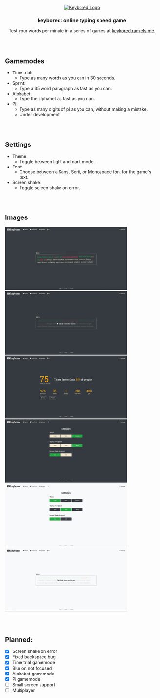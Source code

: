 <p align="center"><a href="https://keybored.ramiels.me/" target="_blank" rel="noreferrer noopener"><img width="150" alt="Keybored Logo" src="https://media.discordapp.net/attachments/590667063165583409/1129618207641190410/key.png?width=702&height=702"></a></p>


<h3 align="center"> keybored: online typing speed game</h3>
<p align="center">Test your words per minute in a series of games at <a href="https://keybored.ramiels.me/">keybored.ramiels.me</a>.</p>





<br/><br/>
## Gamemodes

- Time trial:
  - Type as many words as you can in 30 seconds.
- Sprint:
  - Type a 35 word paragraph as fast as you can.
- Alphabet:
    - Type the alphabet as fast as you can.
- Pi:
    - Type as many digits of pi as you can, without making a mistake.
    - Under development.

<br/><br/>
## Settings

- Theme:
    - Toggle between light and dark mode.
- Font:
    - Choose between a Sans, Serif, or Monospace font for the game's text.
- Screen shake:
    - Toggle screen shake on error.

<br/><br/>
## Images

<a href="#" target="_blank" rel="noreferrer noopener"><img width="400" src="./images/photos/main.png"></a>
<a href="#" target="_blank" rel="noreferrer noopener"><img width="400" src="./images/photos/blur.png"></a>
<a href="#" target="_blank" rel="noreferrer noopener"><img width="400" src="./images/photos/stats.png"></a>
<a href="#" target="_blank" rel="noreferrer noopener"><img width="400" src="./images/photos/settings_dark.png"></a>
<a href="#" target="_blank" rel="noreferrer noopener"><img width="400" src="./images/photos/settings_light.png"></a>
<a href="#" target="_blank" rel="noreferrer noopener"><img width="400" src="./images/photos/blur_light.png"></a>


<br/><br/>
## Planned:

- [x] Screen shake on error
- [x] Fixed backspace bug
- [x] Time trial gamemode
- [x] Blur on not focused
- [x] Alphabet gamemode
- [x] Pi gamemode
- [ ] Small screen support
- [ ] Multiplayer
